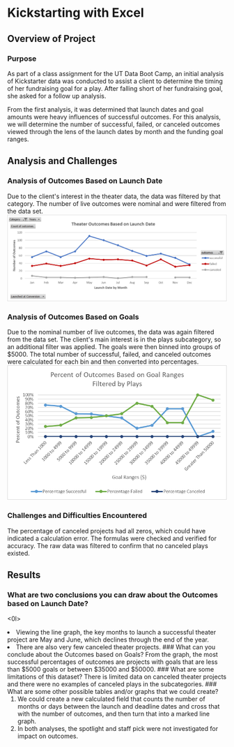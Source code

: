 # Kickstarting with Excel

## Overview of Project

### Purpose
As part of a class assignment for the UT Data Boot Camp, an initial analysis of Kickstarter data was conducted to assist a client to determine the timing of her fundraising goal for a play.  After falling short of her fundraising goal, she asked for a follow up analysis. 

From the first analysis, it was determined that launch dates and goal amounts were heavy influences of successful outcomes.  For this analysis, we will determine the number of successful, failed, or canceled outcomes viewed through the lens of the launch dates by month and the funding goal ranges.

## Analysis and Challenges

### Analysis of Outcomes Based on Launch Date
Due to the client's interest in the theater data, the data was filtered by that category.  The number of live outcomes were nominal and were filtered from the data set.  
![Graph 1. Theater Outcomes based on Launch Dates](Resources/Theater_Outcomes_vs_Launch.png)
### Analysis of Outcomes Based on Goals
Due to the nominal number of live outcomes, the data was again filtered from the data set.  The client's main interest is in the plays subcategory, so an additional filter was applied.  The goals were then binned into groups of $5000.  The total number of successful, failed, and canceled outcomes were calculated for each bin and then converted into percentages.
![Graph 2. Percent of Outcomes Based on Goal Ranges](Outcomes_vs_Goals.png)
### Challenges and Difficulties Encountered
The percentage of canceled projects had all zeros, which could have indicated a calculation error.  The formulas were checked and verified for accuracy.  The raw data was filtered to confirm that no canceled plays existed. 
## Results

### What are two conclusions you can draw about the Outcomes based on Launch Date?
<0l>
<li> Viewing the line graph, the key months to launch a successful theater project are May and June, which declines through the end of the year.  
<li> There are also very few canceled theater projects.
</ol>
### What can you conclude about the Outcomes based on Goals?
From the graph, the most successful percentages of outcomes are projects with goals that are less than $5000 goals or between $35000 and $50000. 
### What are some limitations of this dataset?
There is limited data on canceled theater projects and there were no examples of canceled plays in the subcategories.  
### What are some other possible tables and/or graphs that we could create?
<ol>
<li> We could create a new calculated field that counts the number of months or days between the launch and deadline dates and cross that with the number of outcomes, and then turn that into a marked line graph.  
<li> In both analyses, the spotlight and staff pick were not investigated for impact on outcomes. 
</ol>
